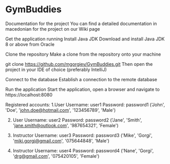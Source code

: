 # GymBuddies
Documentation for the project
You can find a detailed documentation in macedonian for the project on our Wiki page

Get the application running
Install Java JDK
Download and install Java JDK 8 or above from Oracle

Clone the repository
Make a clone from the repository onto your machine

git clone https://github.com/mgorgiev/GymBuddies.git
Then open the project in your IDE of choice (preferably IntelliJ)

Connect to the database
Establish a connection to the remote database

Run the application
Start the application, open a browser and navigate to https://localhost:8080

Registered accounts:
1.User
Username: user1
Password: password1
('John', 'Doe', 'john.doe@hotmail.com', '123456789', 'Male')

2. User
Username: user2
Password: password2
('Jane', 'Smith', 'jane.smith@outlook.com', '987654321', 'Female')

3. Instructor
Username: user3
Password: password3
('Mike', 'Gorgi', 'miki.gorgi@gmail.com', '075644848', 'Male')


5. Instructor
Username: user4
Password: password4
('Nane', 'Gorgi', 'drg@gmail.com', '075420105', 'Female')
